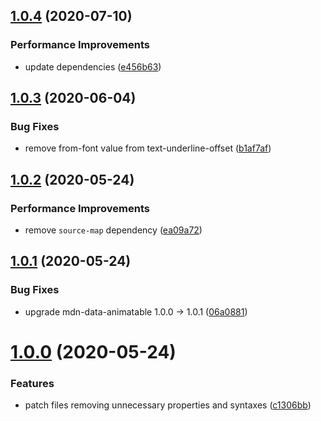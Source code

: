 ## [1.0.4](https://github.com/webanimate/css-tree-animatable/compare/v1.0.3...v1.0.4) (2020-07-10)

### Performance Improvements

- update dependencies ([e456b63](https://github.com/webanimate/css-tree-animatable/commit/e456b63bcad69dd55d8f1941c944e8168cb321f3))

## [1.0.3](https://github.com/webanimate/css-tree-animatable/compare/v1.0.2...v1.0.3) (2020-06-04)

### Bug Fixes

- remove from-font value from text-underline-offset ([b1af7af](https://github.com/webanimate/css-tree-animatable/commit/b1af7af5263f10098d831913fe38e82e15f67048))

## [1.0.2](https://github.com/webanimate/css-tree-animatable/compare/v1.0.1...v1.0.2) (2020-05-24)

### Performance Improvements

- remove `source-map` dependency ([ea09a72](https://github.com/webanimate/css-tree-animatable/commit/ea09a72b26b845a46cd46e5d2a5df72ba22921ed))

## [1.0.1](https://github.com/webanimate/css-tree-animatable/compare/v1.0.0...v1.0.1) (2020-05-24)

### Bug Fixes

- upgrade mdn-data-animatable 1.0.0 → 1.0.1 ([06a0881](https://github.com/webanimate/css-tree-animatable/commit/06a0881637e57e42be905e6668e38d0367ae53c1))

# [1.0.0](https://github.com/webanimate/css-tree-animatable/compare/c1306bb5f7644eb95bea111c0baa4a5ae6a59759...v1.0.0) (2020-05-24)

### Features

- patch files removing unnecessary properties and syntaxes ([c1306bb](https://github.com/webanimate/css-tree-animatable/commit/c1306bb5f7644eb95bea111c0baa4a5ae6a59759))
